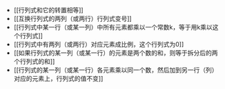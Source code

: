 ---
---

- [[行列式和它的转置相等]]
- [[互换行列式的两列（或两行）行列式变号]]
- [[行列式中某一行（或某一列）中所有元素都乘以一个常数k，等于用k乘以这个行列式]]
- [[行列式中有两列（或两行）对应元素成比例，这个行列式为0]]
- [[如果行列式的某一列（或某一行）的元素是两个数的和，则等于拆分后的两个行列式的和]]
- [[行列式的某一列（或某一行）各元素乘以同一个数，然后加到另一行（列）对应的元素上，行列式的值不变]]
